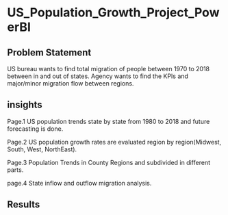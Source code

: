 # US_Population_Growth_Project_PowerBI

## Problem Statement
US bureau wants to find total migration of people between 1970 to 2018 between in and out of states. Agency wants to find the KPIs and major/minor migration flow between regions.



## insights
Page.1 
US population trends state by state from 1980 to 2018 and future forecasting is done. 

Page.2 
US population growth rates are evaluated region by region(Midwest, South, West, NorthEast).

Page.3
Population Trends in County Regions and subdivided in different parts. 

page.4
State inflow and outflow migration analysis.

## Results 
